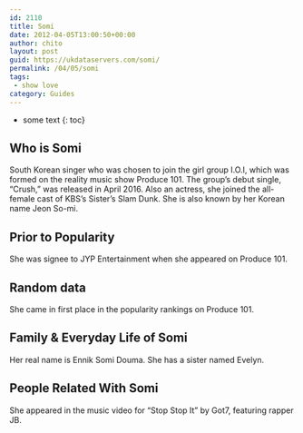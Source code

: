 ```yaml
---
id: 2110
title: Somi
date: 2012-04-05T13:00:50+00:00
author: chito
layout: post
guid: https://ukdataservers.com/somi/
permalink: /04/05/somi
tags:
 - show love
category: Guides
---
```


* some text
{: toc}
          
          
## Who is  Somi
                  
                  
                  
South Korean singer who was chosen to join the girl group I.O.I, which was formed on the reality music show Produce 101. The group&#8217;s debut single, &#8220;Crush,&#8221; was released in April 2016. Also an actress, she joined the all-female cast of KBS&#8217;s Sister&#8217;s Slam Dunk. She is also known by her Korean name Jeon So-mi. 
                  
                
                
                
## Prior to Popularity 
                  
                  
                  
She was signee to JYP Entertainment when she appeared on Produce 101.
                  
                
                
                
## Random data 
                  
                  
                  
She came in first place in the popularity rankings on Produce 101.
                  
                
                
                
## Family & Everyday Life of Somi
                  
                  
                  
Her real name is Ennik Somi Douma. She has a sister named Evelyn.
                  
                
                
                
## People Related With  Somi
                  
                  
                  
She appeared in the music video for &#8220;Stop Stop It&#8221; by Got7, featuring rapper JB.
                  
                
              
            
          
          
          
    
    
  
